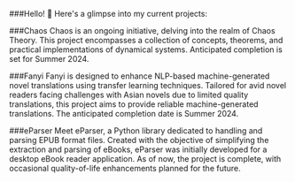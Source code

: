 ###Hello! 👋
Here's a glimpse into my current projects:

###Chaos
Chaos is an ongoing initiative, delving into the realm of Chaos Theory. This project encompasses a collection of concepts, theorems, and practical implementations of dynamical systems. Anticipated completion is set for Summer 2024.

###Fanyi
Fanyi is designed to enhance NLP-based machine-generated novel translations using transfer learning techniques. Tailored for avid novel readers facing challenges with Asian novels due to limited quality translations, this project aims to provide reliable machine-generated translations. The anticipated completion date is Summer 2024.

###eParser
Meet eParser, a Python library dedicated to handling and parsing EPUB format files. Created with the objective of simplifying the extraction and parsing of eBooks, eParser was initially developed for a desktop eBook reader application. As of now, the project is complete, with occasional quality-of-life enhancements planned for the future.


<!--
**ybmusa/ybmusa** is a ✨ _special_ ✨ repository because its `README.md` (this file) appears on your GitHub profile.

Here are some ideas to get you started:

- 🔭 I’m currently working on ...
- 🌱 I’m currently learning ...
- 👯 I’m looking to collaborate on ...
- 🤔 I’m looking for help with ...
- 💬 Ask me about ...
- 📫 How to reach me: ...
- 😄 Pronouns: ...
- ⚡ Fun fact: ...
-->
